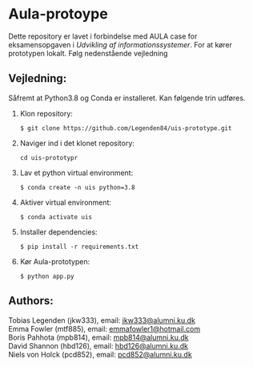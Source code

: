 # Aula-protoype

Dette repository er lavet i forbindelse med AULA case for eksamensopgaven
i *Udvikling af informationssystemer*. For at kører prototypen lokalt.
Følg nedenstående vejledning

## Vejledning:
Såfremt at Python3.8 og Conda er installeret. Kan følgende trin udføres.

1) Klon repository:
    ```
    $ git clone https://github.com/Legenden84/uis-prototype.git
    ```
2) Naviger ind i det klonet repository:
    ```
    cd uis-prototypr
    ```
3) Lav et python virtual environment:
    ```
    $ conda create -n uis python=3.8
    ```
4) Aktiver virtual environment:
    ```
    $ conda activate uis
    ```
5) Installer dependencies:
    ```
    $ pip install -r requirements.txt
    ```
6) Kør Aula-prototypen:
    ```
    $ python app.py
    ```
## Authors:
Tobias Legenden (jkw333), email: jkw333@alumni.ku.dk \
Emma Fowler (mtf885), email: emmafowler1@hotmail.com \
Boris Pahhota (mpb814), email: mpb814@alumni.ku.dk \
David Shannon (hbd126), email: hbd126@alumni.ku.dk \
Niels von Holck (pcd852), email: pcd852@alumni.ku.dk
